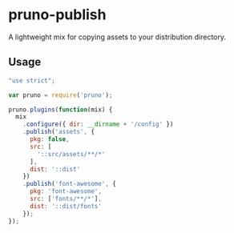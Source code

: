 # pruno-publish

A lightweight mix for copying assets to your distribution directory.

## Usage

```js
"use strict";

var pruno = require('pruno');

pruno.plugins(function(mix) {
  mix
    .configure({ dir: __dirname + '/config' })
    .publish('assets', {
      pkg: false,
      src: [
        '::src/assets/**/*'
      ],
      dist: '::dist'
    })
    .publish('font-awesome', {
      pkg: 'font-awesome',
      src: ['fonts/**/*'],
      dist: '::dist/fonts'
    });
});
```
